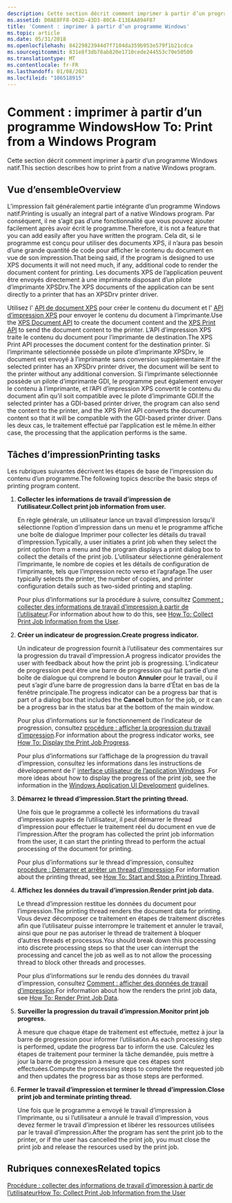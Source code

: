 ```yaml
---
description: Cette section décrit comment imprimer à partir d’un programme Windows natif.
ms.assetid: D0AE8FF8-D02D-43D3-80CA-E13EAA894F87
title: 'Comment : imprimer à partir d’un programme Windows'
ms.topic: article
ms.date: 05/31/2018
ms.openlocfilehash: 84229823944d7f7104da359b953e579f1b21cdca
ms.sourcegitcommit: 831e8f3db78ab820e1710cede244553c70e50500
ms.translationtype: MT
ms.contentlocale: fr-FR
ms.lasthandoff: 01/08/2021
ms.locfileid: "106518915"
---
```

# <a name="how-to-print-from-a-windows-program"></a><span data-ttu-id="9d680-103">Comment : imprimer à partir d’un programme Windows</span><span class="sxs-lookup"><span data-stu-id="9d680-103">How To: Print from a Windows Program</span></span>

<span data-ttu-id="9d680-104">Cette section décrit comment imprimer à partir d’un programme Windows natif.</span><span class="sxs-lookup"><span data-stu-id="9d680-104">This section describes how to print from a native Windows program.</span></span>

## <a name="overview"></a><span data-ttu-id="9d680-105">Vue d’ensemble</span><span class="sxs-lookup"><span data-stu-id="9d680-105">Overview</span></span>

<span data-ttu-id="9d680-106">L’impression fait généralement partie intégrante d’un programme Windows natif.</span><span class="sxs-lookup"><span data-stu-id="9d680-106">Printing is usually an integral part of a native Windows program.</span></span> <span data-ttu-id="9d680-107">Par conséquent, il ne s’agit pas d’une fonctionnalité que vous pouvez ajouter facilement après avoir écrit le programme.</span><span class="sxs-lookup"><span data-stu-id="9d680-107">Therefore, it is not a feature that you can add easily after you have written the program.</span></span> <span data-ttu-id="9d680-108">Cela dit, si le programme est conçu pour utiliser des documents XPS, il n’aura pas besoin d’une grande quantité de code pour afficher le contenu du document en vue de son impression.</span><span class="sxs-lookup"><span data-stu-id="9d680-108">That being said, if the program is designed to use XPS documents it will not need much, if any, additional code to render the document content for printing.</span></span> <span data-ttu-id="9d680-109">Les documents XPS de l’application peuvent être envoyés directement à une imprimante disposant d’un pilote d’imprimante XPSDrv.</span><span class="sxs-lookup"><span data-stu-id="9d680-109">The XPS documents of the application can be sent directly to a printer that has an XPSDrv printer driver.</span></span>

<span data-ttu-id="9d680-110">Utilisez l' [API de document XPS](/previous-versions/windows/desktop/dd316976(v=vs.85)) pour créer le contenu du document et l' [API d’impression XPS](xps-printing.md) pour envoyer le contenu du document à l’imprimante.</span><span class="sxs-lookup"><span data-stu-id="9d680-110">Use the [XPS Document API](/previous-versions/windows/desktop/dd316976(v=vs.85)) to create the document content and the [XPS Print API](xps-printing.md) to send the document content to the printer.</span></span> <span data-ttu-id="9d680-111">L’API d’impression XPS traite le contenu du document pour l’imprimante de destination.</span><span class="sxs-lookup"><span data-stu-id="9d680-111">The XPS Print API processes the document content for the destination printer.</span></span> <span data-ttu-id="9d680-112">Si l’imprimante sélectionnée possède un pilote d’imprimante XPSDrv, le document est envoyé à l’imprimante sans conversion supplémentaire.</span><span class="sxs-lookup"><span data-stu-id="9d680-112">If the selected printer has an XPSDrv printer driver, the document will be sent to the printer without any additional conversion.</span></span> <span data-ttu-id="9d680-113">Si l’imprimante sélectionnée possède un pilote d’imprimante GDI, le programme peut également envoyer le contenu à l’imprimante, et l’API d’impression XPS convertit le contenu du document afin qu’il soit compatible avec le pilote d’imprimante GDI.</span><span class="sxs-lookup"><span data-stu-id="9d680-113">If the selected printer has a GDI-based printer driver, the program can also send the content to the printer, and the XPS Print API converts the document content so that it will be compatible with the GDI-based printer driver.</span></span> <span data-ttu-id="9d680-114">Dans les deux cas, le traitement effectué par l’application est le même.</span><span class="sxs-lookup"><span data-stu-id="9d680-114">In either case, the processing that the application performs is the same.</span></span>

## <a name="printing-tasks"></a><span data-ttu-id="9d680-115">Tâches d’impression</span><span class="sxs-lookup"><span data-stu-id="9d680-115">Printing tasks</span></span>

<span data-ttu-id="9d680-116">Les rubriques suivantes décrivent les étapes de base de l’impression du contenu d’un programme.</span><span class="sxs-lookup"><span data-stu-id="9d680-116">The following topics describe the basic steps of printing program content.</span></span>

1.  <span data-ttu-id="9d680-117">**Collecter les informations de travail d’impression de l’utilisateur.**</span><span class="sxs-lookup"><span data-stu-id="9d680-117">**Collect print job information from user.**</span></span>

    <span data-ttu-id="9d680-118">En règle générale, un utilisateur lance un travail d’impression lorsqu’il sélectionne l’option d’impression dans un menu et le programme affiche une boîte de dialogue Imprimer pour collecter les détails du travail d’impression.</span><span class="sxs-lookup"><span data-stu-id="9d680-118">Typically, a user initiates a print job when they select the print option from a menu and the program displays a print dialog box to collect the details of the print job.</span></span> <span data-ttu-id="9d680-119">L’utilisateur sélectionne généralement l’imprimante, le nombre de copies et les détails de configuration de l’imprimante, tels que l’impression recto verso et l’agrafage.</span><span class="sxs-lookup"><span data-stu-id="9d680-119">The user typically selects the printer, the number of copies, and printer configuration details such as two-sided printing and stapling.</span></span>

    <span data-ttu-id="9d680-120">Pour plus d’informations sur la procédure à suivre, consultez [Comment : collecter des informations de travail d’impression à partir de l’utilisateur](preparing-to-print.md).</span><span class="sxs-lookup"><span data-stu-id="9d680-120">For information about how to do this, see [How To: Collect Print Job Information from the User](preparing-to-print.md).</span></span>

2.  <span data-ttu-id="9d680-121">**Créer un indicateur de progression.**</span><span class="sxs-lookup"><span data-stu-id="9d680-121">**Create progress indicator.**</span></span>

    <span data-ttu-id="9d680-122">Un indicateur de progression fournit à l’utilisateur des commentaires sur la progression du travail d’impression.</span><span class="sxs-lookup"><span data-stu-id="9d680-122">A progress indicator provides the user with feedback about how the print job is progressing.</span></span> <span data-ttu-id="9d680-123">L’indicateur de progression peut être une barre de progression qui fait partie d’une boîte de dialogue qui comprend le bouton **Annuler** pour le travail, ou il peut s’agir d’une barre de progression dans la barre d’État en bas de la fenêtre principale.</span><span class="sxs-lookup"><span data-stu-id="9d680-123">The progress indicator can be a progress bar that is part of a dialog box that includes the **Cancel** button for the job, or it can be a progress bar in the status bar at the bottom of the main window.</span></span>

    <span data-ttu-id="9d680-124">Pour plus d’informations sur le fonctionnement de l’indicateur de progression, consultez [procédure : afficher la progression du travail d’impression](cancel-dialog-box.md).</span><span class="sxs-lookup"><span data-stu-id="9d680-124">For information about the progress indicator works, see [How To: Display the Print Job Progress](cancel-dialog-box.md).</span></span>

    <span data-ttu-id="9d680-125">Pour plus d’informations sur l’affichage de la progression du travail d’impression, consultez les informations dans les instructions de développement de l' [interface utilisateur de l’application Windows](/windows/desktop/windows-application-ui-development) .</span><span class="sxs-lookup"><span data-stu-id="9d680-125">For more ideas about how to display the progress of the print job, see the information in the [Windows Application UI Development](/windows/desktop/windows-application-ui-development) guidelines.</span></span>

3.  <span data-ttu-id="9d680-126">**Démarrez le thread d’impression.**</span><span class="sxs-lookup"><span data-stu-id="9d680-126">**Start the printing thread.**</span></span>

    <span data-ttu-id="9d680-127">Une fois que le programme a collecté les informations du travail d’impression auprès de l’utilisateur, il peut démarrer le thread d’impression pour effectuer le traitement réel du document en vue de l’impression.</span><span class="sxs-lookup"><span data-stu-id="9d680-127">After the program has collected the print job information from the user, it can start the printing thread to perform the actual processing of the document for printing.</span></span>

    <span data-ttu-id="9d680-128">Pour plus d’informations sur le thread d’impression, consultez [procédure : Démarrer et arrêter un thread d’impression](how-to--start-and-stop-a-printing-thread.md).</span><span class="sxs-lookup"><span data-stu-id="9d680-128">For information about the printing thread, see [How To: Start and Stop a Printing Thread](how-to--start-and-stop-a-printing-thread.md).</span></span>

4.  <span data-ttu-id="9d680-129">**Affichez les données du travail d’impression.**</span><span class="sxs-lookup"><span data-stu-id="9d680-129">**Render print job data.**</span></span>

    <span data-ttu-id="9d680-130">Le thread d’impression restitue les données du document pour l’impression.</span><span class="sxs-lookup"><span data-stu-id="9d680-130">The printing thread renders the document data for printing.</span></span> <span data-ttu-id="9d680-131">Vous devez décomposer ce traitement en étapes de traitement discrètes afin que l’utilisateur puisse interrompre le traitement et annuler le travail, ainsi que pour ne pas autoriser le thread de traitement à bloquer d’autres threads et processus.</span><span class="sxs-lookup"><span data-stu-id="9d680-131">You should break down this processing into discrete processing steps so that the user can interrupt the processing and cancel the job as well as to not allow the processing thread to block other threads and processes.</span></span>

    <span data-ttu-id="9d680-132">Pour plus d’informations sur le rendu des données du travail d’impression, consultez [Comment : afficher des données de travail d’impression](how-to--render-the-print-job-data.md).</span><span class="sxs-lookup"><span data-stu-id="9d680-132">For information about how the renders the print job data, see [How To: Render Print Job Data](how-to--render-the-print-job-data.md).</span></span>

5.  <span data-ttu-id="9d680-133">**Surveiller la progression du travail d’impression.**</span><span class="sxs-lookup"><span data-stu-id="9d680-133">**Monitor print job progress.**</span></span>

    <span data-ttu-id="9d680-134">À mesure que chaque étape de traitement est effectuée, mettez à jour la barre de progression pour informer l’utilisation.</span><span class="sxs-lookup"><span data-stu-id="9d680-134">As each processing step is performed, update the progress bar to inform the use.</span></span> <span data-ttu-id="9d680-135">Calculez les étapes de traitement pour terminer la tâche demandée, puis mettre à jour la barre de progression à mesure que ces étapes sont effectuées.</span><span class="sxs-lookup"><span data-stu-id="9d680-135">Compute the processing steps to complete the requested job and then updates the progress bar as those steps are performed.</span></span>

6.  <span data-ttu-id="9d680-136">**Fermer le travail d’impression et terminer le thread d’impression.**</span><span class="sxs-lookup"><span data-stu-id="9d680-136">**Close print job and terminate printing thread.**</span></span>

    <span data-ttu-id="9d680-137">Une fois que le programme a envoyé le travail d’impression à l’imprimante, ou si l’utilisateur a annulé le travail d’impression, vous devez fermer le travail d’impression et libérer les ressources utilisées par le travail d’impression.</span><span class="sxs-lookup"><span data-stu-id="9d680-137">After the program has sent the print job to the printer, or if the user has cancelled the print job, you must close the print job and release the resources used by the print job.</span></span>

## <a name="related-topics"></a><span data-ttu-id="9d680-138">Rubriques connexes</span><span class="sxs-lookup"><span data-stu-id="9d680-138">Related topics</span></span>

<dl> <dt>

[<span data-ttu-id="9d680-139">Procédure : collecter des informations de travail d’impression à partir de l’utilisateur</span><span class="sxs-lookup"><span data-stu-id="9d680-139">How To: Collect Print Job Information from the User</span></span>](preparing-to-print.md)
</dt> </dl>

 

 
